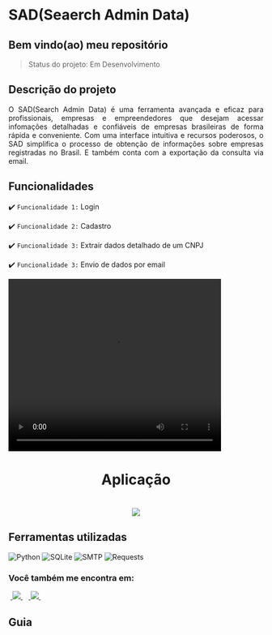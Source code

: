 <h1>SAD(Seaerch Admin Data)</h1>

<h2>Bem vindo(ao) meu repositório</h2>

>Status do projeto: Em Desenvolvimento

## Descrição do projeto
 <p align="justify">
O SAD(Search Admin Data) é uma ferramenta avançada e eficaz para profissionais, empresas e empreendedores que desejam acessar infomações detalhadas e confiáveis de empresas brasileiras de forma rápida e conveniente. Com uma interface intuitiva e recursos poderosos, o SAD simplifica o processo de obtenção de informações sobre empresas registradas no Brasil. E também conta com a exportação da consulta via email.
<div>
 
## Funcionalidades

:heavy_check_mark: `Funcionalidade 1:` Login

:heavy_check_mark: `Funcionalidade 2:` Cadastro

:heavy_check_mark: `Funcionalidade 3:` Extrair dados detalhado de um CNPJ

:heavy_check_mark: `Funcionalidade 3:` Envio de dados por email
        
<video width="420" height="340" controls="controls">
    <source src="./filme.mp4" type="video/mp4">
</video>
 
<div align='center'>
    <h1>Aplicação<h1>
   <a href="https://picasion.com/"><img src="https://i.picasion.com/pic92/ec5398fa3ecb021577bf115001d8e213.gif" /></a>
</div>
            
## Ferramentas utilizadas

![Python](https://img.shields.io/badge/Python-14354C?style=for-the-badge&logo=python&logoColor=white) 
![SQLite](https://img.shields.io/badge/sqlite-%2307405e.svg?style=for-the-badge&logo=sqlite&logoColor=white)
![SMTP](https://img.shields.io/badge/smtp-%2307405e.svg?style=for-the-badge&logo=SMTP&logoColor=white)
![Requests](https://img.shields.io/badge/Requests-%2307405e.svg?style=for-the-badge&logo=Resquests&logoColor=white)
   
### Você também me encontra em:
&nbsp;<a href="https://www.linkedin.com/in/habacuque-gosch-de-oliveira-993b45264/">
  <img src="https://img.shields.io/badge/linkedin-%230077B5.svg?style=for-the-badge&logo=linkedin&logoColor=white">
</a>&nbsp;
&nbsp;<a href="https://www.instagram.com/gosch_tlgd">
  <img src="https://img.shields.io/badge/Instagram-%23E4405F.svg?style=for-the-badge&logo=Instagram&logoColor=white">
</a>&nbsp;
 
<h2>Guia</h2>

